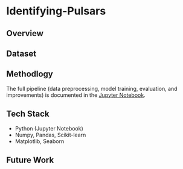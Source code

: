 # Identifying-Pulsars



## Overview


## Dataset


## Methodlogy
The full pipeline (data preprocessing, model training, evaluation, and improvements) is documented in the [Jupyter Notebook]([link-to-notebook](https://github.com/mkoodun/Identifying-Pulsars/blob/main/Code.ipynb)).

## Tech Stack
- Python (Jupyter Notebook)
- Numpy, Pandas, Scikit-learn
- Matplotlib, Seaborn

## Future Work
